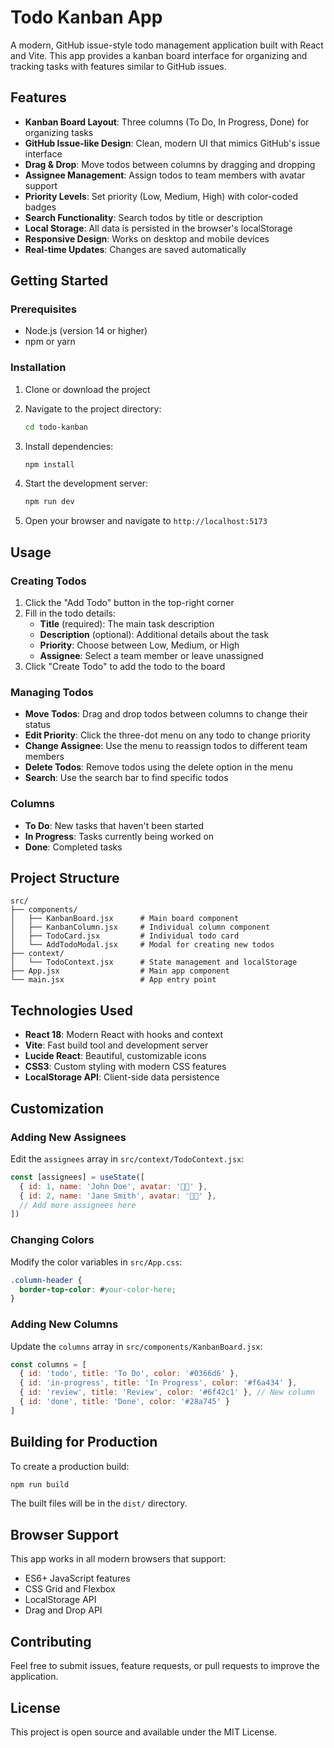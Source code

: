 # Todo Kanban App

A modern, GitHub issue-style todo management application built with React and Vite. This app provides a kanban board interface for organizing and tracking tasks with features similar to GitHub issues.

## Features

- **Kanban Board Layout**: Three columns (To Do, In Progress, Done) for organizing tasks
- **GitHub Issue-like Design**: Clean, modern UI that mimics GitHub's issue interface
- **Drag & Drop**: Move todos between columns by dragging and dropping
- **Assignee Management**: Assign todos to team members with avatar support
- **Priority Levels**: Set priority (Low, Medium, High) with color-coded badges
- **Search Functionality**: Search todos by title or description
- **Local Storage**: All data is persisted in the browser's localStorage
- **Responsive Design**: Works on desktop and mobile devices
- **Real-time Updates**: Changes are saved automatically

## Getting Started

### Prerequisites

- Node.js (version 14 or higher)
- npm or yarn

### Installation

1. Clone or download the project
2. Navigate to the project directory:
   ```bash
   cd todo-kanban
   ```

3. Install dependencies:
   ```bash
   npm install
   ```

4. Start the development server:
   ```bash
   npm run dev
   ```

5. Open your browser and navigate to `http://localhost:5173`

## Usage

### Creating Todos

1. Click the "Add Todo" button in the top-right corner
2. Fill in the todo details:
   - **Title** (required): The main task description
   - **Description** (optional): Additional details about the task
   - **Priority**: Choose between Low, Medium, or High
   - **Assignee**: Select a team member or leave unassigned
3. Click "Create Todo" to add the todo to the board

### Managing Todos

- **Move Todos**: Drag and drop todos between columns to change their status
- **Edit Priority**: Click the three-dot menu on any todo to change priority
- **Change Assignee**: Use the menu to reassign todos to different team members
- **Delete Todos**: Remove todos using the delete option in the menu
- **Search**: Use the search bar to find specific todos

### Columns

- **To Do**: New tasks that haven't been started
- **In Progress**: Tasks currently being worked on
- **Done**: Completed tasks

## Project Structure

```
src/
├── components/
│   ├── KanbanBoard.jsx      # Main board component
│   ├── KanbanColumn.jsx     # Individual column component
│   ├── TodoCard.jsx         # Individual todo card
│   └── AddTodoModal.jsx     # Modal for creating new todos
├── context/
│   └── TodoContext.jsx      # State management and localStorage
├── App.jsx                  # Main app component
└── main.jsx                 # App entry point
```

## Technologies Used

- **React 18**: Modern React with hooks and context
- **Vite**: Fast build tool and development server
- **Lucide React**: Beautiful, customizable icons
- **CSS3**: Custom styling with modern CSS features
- **LocalStorage API**: Client-side data persistence

## Customization

### Adding New Assignees

Edit the `assignees` array in `src/context/TodoContext.jsx`:

```javascript
const [assignees] = useState([
  { id: 1, name: 'John Doe', avatar: '👨‍💻' },
  { id: 2, name: 'Jane Smith', avatar: '👩‍💻' },
  // Add more assignees here
])
```

### Changing Colors

Modify the color variables in `src/App.css`:

```css
.column-header {
  border-top-color: #your-color-here;
}
```

### Adding New Columns

Update the `columns` array in `src/components/KanbanBoard.jsx`:

```javascript
const columns = [
  { id: 'todo', title: 'To Do', color: '#0366d6' },
  { id: 'in-progress', title: 'In Progress', color: '#f6a434' },
  { id: 'review', title: 'Review', color: '#6f42c1' }, // New column
  { id: 'done', title: 'Done', color: '#28a745' }
]
```

## Building for Production

To create a production build:

```bash
npm run build
```

The built files will be in the `dist/` directory.

## Browser Support

This app works in all modern browsers that support:
- ES6+ JavaScript features
- CSS Grid and Flexbox
- LocalStorage API
- Drag and Drop API

## Contributing

Feel free to submit issues, feature requests, or pull requests to improve the application.

## License

This project is open source and available under the MIT License.
